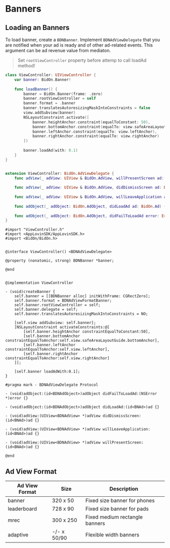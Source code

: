 # Banners

## Loading an Banners

To load banner, create a `BDNBanner`.  Implement `BDNAdViewDelegate` that you are notified when your ad is ready and of other ad-related events. This argument can be ad revenue value from mediaton.

> Set `rootViewController` property before attemp to call loadAd method!

```swift
class ViewController: UIViewController {
    var banner: BidOn.Banner!
    
    func loadBanner() {
        banner = BidOn.Banner(frame: .zero)
        banner.rootViewController = self
        banner.format = .banner
        banner.translatesAutoresizingMaskIntoConstraints = false
        view.addSubview(banner)
        NSLayoutConstraint.activate([
            banner.heightAnchor.constraint(equalToConstant: 50),
            banner.bottomAnchor.constraint(equalTo: view.safeAreaLayoutGuide.bottomAnchor),
            banner.leftAnchor.constraint(equalTo: view.leftAnchor),
            banner.rightAnchor.constraint(equalTo: view.rightAnchor)
        ])
        
        banner.loadAd(with: 0.1)
    }
}


extension ViewController: BidOn.AdViewDelegate {
    func adView(_ adView: UIView & BidOn.AdView, willPresentScreen ad: BidOn.Ad) {}
    
    func adView(_ adView: UIView & BidOn.AdView, didDismissScreen ad: BidOn.Ad) {}
    
    func adView(_ adView: UIView & BidOn.AdView, willLeaveApplication ad: BidOn.Ad) {}
    
    func adObject(_ adObject: BidOn.AdObject, didLoadAd ad: BidOn.Ad) {}
    
    func adObject(_ adObject: BidOn.AdObject, didFailToLoadAd error: Error) {}
}
```

```obj-c
#import "ViewController.h"
#import <AppLovinSDK/AppLovinSDK.h>
#import <BidOn/BidOn.h>


@interface ViewController() <BDNAdViewDelegate>

@property (nonatomic, strong) BDNBanner *banner;

@end


@implementation ViewController

- (void)createBanner {
    self.banner = [[BDNBanner alloc] initWithFrame: CGRectZero];
    self.banner.format = BDNAdViewFormatBanner;
    self.banner.rootViewController = self;
    self.banner.delegate = self;
    self.banner.translatesAutoresizingMaskIntoConstraints = NO;
    
    [self.view addSubview: self.banner];
    [NSLayoutConstraint activateConstraints:@[
        [self.banner.heightAnchor constraintEqualToConstant:50],
        [self.banner.bottomAnchor constraintEqualToAnchor:self.view.safeAreaLayoutGuide.bottomAnchor],
        [self.banner.leftAnchor constraintEqualToAnchor:self.view.leftAnchor],
        [self.banner.rightAnchor constraintEqualToAnchor:self.view.rightAnchor]
    ]];
    
    [self.banner loadAdWith:0.1];
}

#pragma mark - BDNAdViewDelegate Protocol

- (void)adObject:(id<BDNAdObject>)adObject didFailToLoadAd:(NSError *)error {}

- (void)adObject:(id<BDNAdObject>)adObject didLoadAd:(id<BNAd>)ad {}

- (void)adView:(UIView<BDNAdView> *)adView didDismissScreen:(id<BNAd>)ad {}

- (void)adView:(UIView<BDNAdView> *)adView willLeaveApplication:(id<BNAd>)ad {}

- (void)adView:(UIView<BDNAdView> *)adView willPresentScreen:(id<BNAd>)ad {}

@end
```

## Ad View Format

| Ad View Format | Size | Description  |
|---|---|---|
| banner  | 320 x 50   | Fixed size banner for phones |
| leaderboard | 728 x 90  | Fixed size banner for pads  |
| mrec | 300 x 250 | Fixed medium rectangle banners  |
| adaptive | -/- x 50/90 | Flexible width banners |
